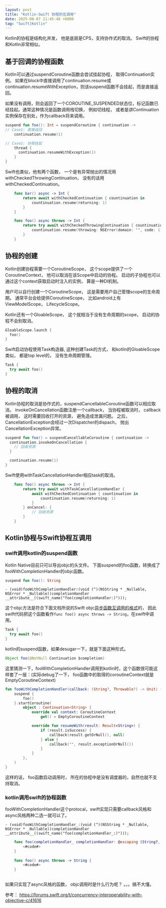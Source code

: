 ```yaml
---
layout: post
title: "Kotlin-Swift 协程的互调用"
date: 2025-08-07 11:45:48 +0800
tag: "Swift|Kotlin"
---
```


Kotlin的协程是结构化并发， 他是底层是CPS，支持协作式的取消。 Swift的协程和Kotlin非常相似。


## 基于回调的协程函数
Kotlin可以通过suspendCoroutine函数会尝试挂起协程， 取得Continuation实例。
如果在block中直接调用了continuation.resume或continuation.resumeWithException，则该suspend函数不会挂起，而是直接返回。

如果没有调用，则会返回了一个COROUTINE_SUSPENDED状态位，标记函数已经挂起。通常这种情况是函数调用栈切换， 例如切线程， 或者是讲Continuation实例保存在别处，作为callback将来调用。
```kotlin
suspend fun foo(): Int = suspendCoroutine { continuation ->
// Case1: 直接返回
    continuation.resume(1)

// Case2: 协程挂起
    thread {
      continuation.resumeWithException(1)
    }
}
```

Swift也类似，他有两个函数， 一个是有异常抛出的情况用withCheckedThrowingContinuation， 没有的话用withCheckedContinuation。

```swift
    func bar() async -> Int {
        return await withCheckedContinuation { countinuation in
            countinuation.resume(returning: 1)
        }
    }

    func foo() async throws -> Int {
        return try await withCheckedThrowingContinuation { countinuation in
            countinuation.resume(throwing: NSError(domain: "", code: 1))
        }
    }
```

## 协程的创建
Kotlin创建协程需要一个CoroutineScope， 这个scope提供了一个CoroutineContext， 他可以取消在该Scope中启动的协程。 启动的子协程也可以通过这个context获取启动时注入的实例， 算是一种DI机制。

用户可以自行创建一个CoroutineScope， 这是需要用户自己管理scope的生命周期。
通常平台会给提供CoroutineScope， 比如android上有ViewModelScope， LifecycleScope。

Kotlin还有一个GloableScope， 这个就相当于没有生命周期的scope， 启动的协程不会别取消。

```kotlin
GloableScope.launch {
  foo()
}
```

Swift启动协程使用Task构造器, 这种创建Task的方式， 和kotlin的GloableScope类似， 都是top level的， 没有生命周期管理。

```swift
Task {
  try await foo()
}
```

## 协程的取消
Kotlin协程的取消是协作式的，suspendCancellableCoroutine函数可以相应取消。
invokeOnCancellation函数注册一个callback， 当协程被取消时， callback被调用， 这时需要回收打开的资源， 避免造成泄漏问题。
之后，CancellationException会经过一次Dispatcher的dispach， 抛出CancellationException异常。

```kotlin
suspend fun foo() = suspendCancellableCoroutine { continuation ->
  continuation.invokeOnCancellation {
    // 回收资源
  }

  continuation.resume(1)
}
```

Swift使用withTaskCancellationHandler相应task的取消。
```swift
    func foo() async throws -> Int {
        return try await withTaskCancellationHandler {
            await withCheckedContinuation { countinuation in
                countinuation.resume(returning: 1)
            }
        } onCancel: {
            // 回收资源
        }
    }
```


## Kotlin协程与Swift协程互调用

### swift调用kotlin的suspend函数
Kotlin Native目前只可以导出objc的头文件。
下面suspend的foo函数，转换成了fooWithCompletionHandler的objc函数。
```kotlin
suspend fun foo(): String
```

```objc
- (void)fooWithCompletionHandler:(void (^)(NSString * _Nullable, NSError * _Nullable))completionHandler __attribute__((swift_name("foo(completionHandler:)")));
```
这个objc方法是符合下面文档所说的Swift objc[异步函数互调用的格式](https://developer.apple.com/documentation/swift/calling-objective-c-apis-asynchronously)的，
因此swift代码把这个函数看作`func foo() async throws -> String`，在swift中调用。
```swift
Task {
  try await foo()
}
```

kotlin的suspend函数，如果desugar一下，就是下面这种形式。

```java
Object foo(@NotNull Continuation $completion)
```

这里猜测一下，fooWithCompletionHandler调用到kotlin时，这个函数很可能这样套了一层：(实际debug了一下， foo函数中的取得的coroutineContext就是EmptyCoroutineContext)
```kotlin
fun fooWithCompletionHandler(callback: (String?, Throwable?) -> Unit) {
    suspend {
        foo()
    }.startCoroutine(
        object : Continuation<String> {
            override val context: CoroutineContext
                get() = EmptyCoroutineContext

            override fun resumeWith(result: Result<String>) {
                if (result.isSuccess) {
                    callback(result.getOrNull(), null)
                } else {
                    callback("", result.exceptionOrNull())
                }
            }
        },
    )
}
```

这样的话， foo函数启动调用时， 所在的协程中是没有调度器的，自然也就不支持取消。


### kotlin调用swift的协程函数
fooWithCompletionHandler这个protocal，swift实现只需要callback风格和async风格两种二选一就可以了。
```objc
- (void)fooWithCompletionHandler_:(void (^)(NSString * _Nullable, NSError * _Nullable))completionHandler __attribute__((swift_name("foo(completionHandler_:)")));
```
```swift
    func foo(completionHandler_ completionHandler: @escaping (String?, (any Error)?) -> Void) {
        <#code#>
    }
    
    func foo() async throws -> String {
        <#code#>
    }
    
```

如果只实现了async风格的函数， objc调用时是什么行为呢？ 
。。。搞不大懂。

参考：
https://forums.swift.org/t/concurrency-interoperability-with-objective-c/41616




